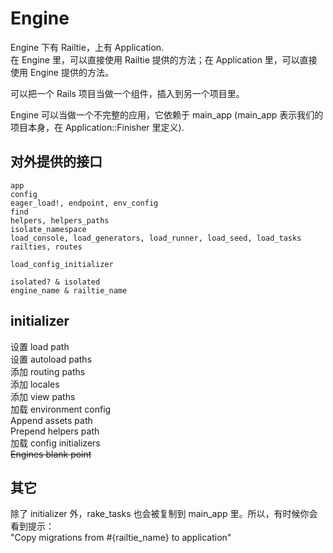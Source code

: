 # Engine

Engine 下有 Railtie，上有 Application.  
在 Engine 里，可以直接使用 Railtie 提供的方法；在 Application 里，可以直接使用 Engine 提供的方法。

可以把一个 Rails 项目当做一个组件，插入到另一个项目里。

Engine 可以当做一个不完整的应用，它依赖于 main_app (main_app 表示我们的项目本身，在 Application::Finisher 里定义).

## 对外提供的接口

```
app
config
eager_load!, endpoint, env_config
find
helpers, helpers_paths
isolate_namespace
load_console, load_generators, load_runner, load_seed, load_tasks
railties, routes

load_config_initializer
```

```
isolated? & isolated
engine_name & railtie_name
```

## initializer

设置 load path  
设置 autoload paths  
添加 routing paths  
添加 locales  
添加 view paths  
加载 environment config  
Append assets path  
Prepend helpers path  
加载 config initializers  
~~Engines blank point~~

## 其它

除了 initializer 外，rake_tasks 也会被复制到 main_app 里。所以，有时候你会看到提示：  
"Copy migrations from #{railtie_name} to application"
